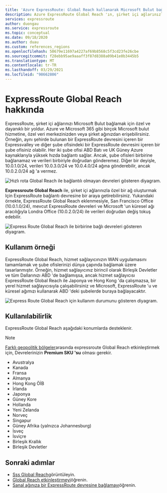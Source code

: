 ```yaml
---
title: 'Azure ExpressRoute: Global Reach kullanarak Microsoft Bulut bağlanma'
description: Azure ExpressRoute Global Reach 'ın, şirket içi ağlarınızla özel bir ağ oluşturmak için ExpressRoute devreleri birbirine nasıl bağlayabileceğini öğrenin.
services: expressroute
author: duongau
ms.service: expressroute
ms.topic: conceptual
ms.date: 09/18/2020
ms.author: duau
ms.custom: references_regions
ms.openlocfilehash: 50679e11697a4227af69b8568c5f3cd23fe26cbe
ms.sourcegitcommit: f28ebb95ae9aaaff3f87d8388a09b41e0b3445b5
ms.translationtype: MT
ms.contentlocale: tr-TR
ms.lasthandoff: 03/29/2021
ms.locfileid: "98662806"
---
```

# <a name="expressroute-global-reach"></a>ExpressRoute Global Reach hakkında
ExpressRoute, şirket içi ağlarınızı Microsoft Bulut bağlamak için özel ve dayanıklı bir yoldur. Azure ve Microsoft 365 gibi birçok Microsoft bulut hizmetine, özel veri merkezinizden veya şirket ağınızdan erişebilirsiniz. Örneğin, aynı şehirde bulunan bir ExpressRoute devresini içeren bir Expressvalley ve diğer şube ofisindeki bir ExpressRoute devresini içeren bir şube ofisiniz olabilir. Her iki şube ofisi ABD Batı ve UK Güney Azure kaynaklarıyla yüksek hızda bağlantı sağlar. Ancak, şube ofisleri birbirine bağlanamaz ve verileri birbiriyle doğrudan gönderemez. Diğer bir deyişle, 10.0.1.0/24, verileri 10.0.3.0/24 ve 10.0.4.0/24 ağına gönderebilir, ancak 10.0.2.0/24 ağ 'a vermez.

![Hızlı rota Global Reach ile bağlantılı olmayan devreleri gösteren diyagram.][1]

**Expressroute Global Reach** ile, şirket içi ağlarınızla özel bir ağ oluşturmak Için ExpressRoute bağlantı devresine bir araya getirebilirsiniz. Yukarıdaki örnekte, ExpressRoute Global Reach eklenmesiyle, San Francisco Office (10.0.1.0/24), mevcut ExpressRoute devreleri ve Microsoft 'un küresel ağı aracılığıyla Londra Office (10.0.2.0/24) ile verileri doğrudan değiş tokuş edebilir. 

![Express Route Global Reach ile birbirine bağlı devreleri gösteren diyagram.][2]

## <a name="use-case"></a>Kullanım örneği
ExpressRoute Global Reach, hizmet sağlayıcınızın WAN uygulamasını tamamlamak ve şube ofislerinizi dünya çapında bağlamak üzere tasarlanmıştır. Örneğin, hizmet sağlayıcınız birincil olarak Birleşik Devletler ve tüm Dallarınızı ABD 'de bağlamışsa, ancak hizmet sağlayıcısı ExpressRoute Global Reach ile Japonya ve Hong Kong 'da çalışmazsa, bir yerel hizmet sağlayıcısıyla çalışabilirsiniz ve Microsoft, ExpressRoute 'u ve küresel ağımızı kullanarak ABD 'deki şubelerde buraya bağlayacaktır.

![Express Route Global Reach için kullanım durumunu gösteren diyagram.][3]

## <a name="availability"></a>Kullanılabilirlik 
ExpressRoute Global Reach aşağıdaki konumlarda desteklenir. 

> [!NOTE] 
> [Farklı geopolitik bölgeler](expressroute-locations-providers.md#locations)arasında expressroute Global Reach etkinleştirmek için, Devrelerinizin **Premium SKU 'su** olması gerekir.

* Avustralya
* Kanada
* Fransa
* Almanya
* Hong Kong ÖİB
* İrlanda
* Japonya
* Güney Kore
* Hollanda
* Yeni Zelanda
* Norveç
* Singapur
* Güney Afrika (yalnızca Johannesburg)
* İsveç
* İsviçre
* Birleşik Krallık
* Birleşik Devletler

## <a name="next-steps"></a>Sonraki adımlar
- [Sss Global Reach](expressroute-faqs.md#globalreach)görüntüleyin.
- [Global Reach etkinleştirmeyi](expressroute-howto-set-global-reach.md)öğrenin.
- [Sanal ağınıza bir ExpressRoute devresine bağlamayı](expressroute-howto-linkvnet-arm.md)öğrenin.

<!--Image References-->
[1]: ./media/expressroute-global-reach/1.png "Global erişim olmadan diyagram"
[2]: ./media/expressroute-global-reach/2.png "Genel erişim içeren diyagram"
[3]: ./media/expressroute-global-reach/3.png "Genel erişim durumunu kullanın"
